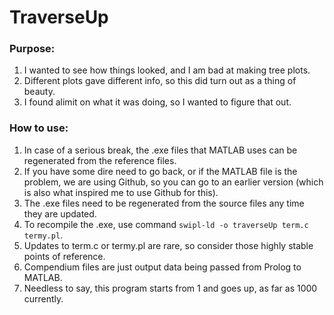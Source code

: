 # TraverseUp

### Purpose:
1. I wanted to see how things looked, and I am bad at making tree plots. 
2. Different plots gave different info, so this did turn out as a thing of beauty.
3. I found alimit on what it was doing, so I wanted to figure that out.

### How to use:
1. In case of a serious break, the .exe files that MATLAB uses can be regenerated from the reference files.
2. If you have some dire need to go back, or if the MATLAB file is the problem, we are using Github, so you can go to an earlier version (which is also what inspired me to use Github for this).
3. The .exe files need to be regenerated from the source files any time they are updated.
4. To recompile the .exe, use command `swipl-ld -o traverseUp term.c termy.pl`.
5. Updates to term.c or termy.pl are rare, so consider those highly stable points of reference.
6. Compendium files are just output data being passed from Prolog to MATLAB.
7. Needless to say, this program starts from 1 and goes up, as far as 1000 currently.
